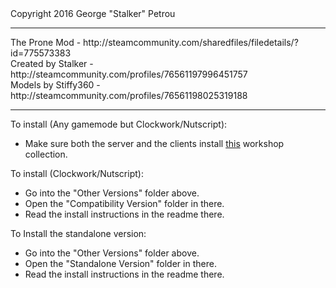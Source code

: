<dl>Copyright 2016 George "Stalker" Petrou<br>
<hr>
The Prone Mod - http://steamcommunity.com/sharedfiles/filedetails/?id=775573383<br>
Created by Stalker - http://steamcommunity.com/profiles/76561197996451757<br>
Models by Stiffy360 - http://steamcommunity.com/profiles/76561198025319188<br>
<hr>

To install (Any gamemode but Clockwork/Nutscript):<br>

 - Make sure both the server and the clients install [this](http://steamcommunity.com/workshop/filedetails/?id=918163968) workshop collection.

To install (Clockwork/Nutscript):

- Go into the "Other Versions" folder above.
- Open the "Compatibility Version" folder in there.<br>
- Read the install instructions in the readme there.

To Install the standalone version:

- Go into the "Other Versions" folder above.
- Open the "Standalone Version" folder in there.<br>
- Read the install instructions in the readme there.